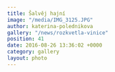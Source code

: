 ```yaml
---
title: Šalvěj hajní
image: "/media/IMG_3125.JPG"
author: katerina-polednikova
gallery: "/news/rozkvetla-vinice"
position: 41
date: 2016-08-26 13:36:02 +0000
category: gallery
layout: photo
---
```


